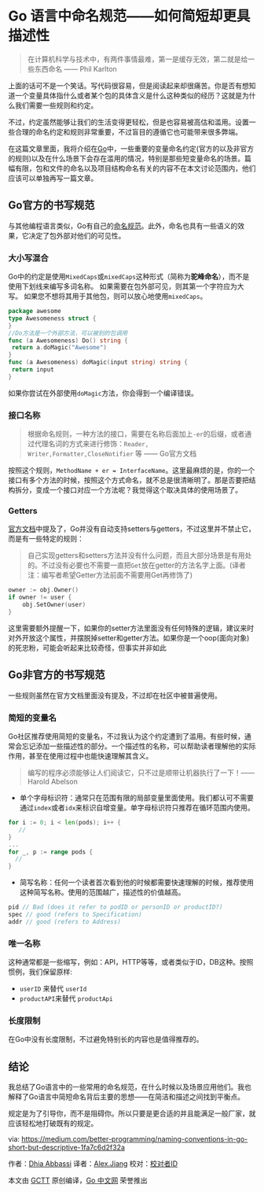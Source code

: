 # Go 语言中命名规范——如何简短却更具描述性

> 在计算机科学与技术中，有两件事情最难，第一是缓存无效，第二就是给一些东西命名 —— Phil Karlton

上面的话可不是一个笑话。写代码很容易，但是阅读起来却很痛苦。你是否有想知道一个变量具体指什么或者某个包的具体含义是什么这种类似的经历？这就是为什么我们需要一些规则和约定。

不过，约定虽然能够让我们的生活变得更轻松，但是也容易被高估和滥用。设置一些合理的命名约定和规则非常重要，不过盲目的遵循它也可能带来很多弊端。

在这篇文章里面，我将介绍在[Go](https://golang.org/)中，一些重要的变量命名约定(官方的以及非官方的规则)以及在什么场景下会存在滥用的情况，特别是那些短变量命名的场景。篇幅有限，包和文件的命名以及项目结构命名有关的内容不在本文讨论范围内，他们应该可以单独再写一篇文章。

## Go官方的书写规范

与其他编程语言类似，Go有自己的[命名规范](https://golang.org/doc/effective_go.html#names)。此外，命名也具有一些语义的效果，它决定了包外部对他们的可见性。

### 大小写混合

Go中的约定是使用`MixedCaps`或`mixedCaps`这种形式（简称为**驼峰命名**），而不是使用下划线来编写多词名称。 如果需要在包外部可见，则其第一个字符应为大写。 如果您不想将其用于其他包，则可以放心地使用`mixedCaps`。

```go
package awesome
type Awesomeness struct {
}
//Do方法是一个外部方法，可以被别的包调用
func (a Awesomeness) Do() string {
 return a.doMagic("Awesome")
}
func (a Awesomeness) doMagic(input string) string {
 return input
}
```

如果你尝试在外部使用`doMagic`方法，你会得到一个编译错误。

### 接口名称

> 根据命名规则，一种方法的接口，需要在名称后面加上`-er`的后缀，或者通过代理名词的方式来进行修饰：`Reader, Writer,Formatter,CloseNotifier` 等 —— Go官方文档

按照这个规则，`MethodName + er = InterfaceName`。这里最麻烦的是，你的一个接口有多个方法的时候，按照这个方式命名，就不总是很清晰明了。那是否要把结构拆分，变成一个接口对应一个方法呢？我觉得这个取决具体的使用场景了。

### Getters

[官方文档](https://golang.org/doc/effective_go.html#Getters)中提及了，Go并没有自动支持setters与getters，不过这里并不禁止它，而是有一些特定的规则：

> 自己实现getters和setters方法并没有什么问题，而且大部分场景是有用处的。不过没有必要也不需要一直把`Get`放在getter的方法名字上面。(译者注：编写者希望Getter方法前面不需要用Get再修饰了)

```go
owner := obj.Owner()
if owner != user {
    obj.SetOwner(user)
}
```

这里需要额外提醒一下，如果你的setter方法里面没有任何特殊的逻辑，建议来时对外开放这个属性，并摆脱掉setter和getter方法。如果你是一个oop(面向对象)的死忠粉，可能会听起来比较奇怪，但事实并非如此

## Go非官方的书写规范

一些规则虽然在官方文档里面没有提及，不过却在社区中被普遍使用。

### 简短的变量名

Go社区推荐使用简短的变量名，不过我认为这个约定遭到了滥用。有些时候，通常会忘记添加一些描述性的部分。一个描述性的名称，可以帮助读者理解他的实际作用，甚至在使用过程中也能快速理解其含义。

> 编写的程序必须能够让人们阅读它，只不过是顺带让机器执行了一下！—— Harold Abelson

- 单个字母标识符：通常只在范围有限的局部变量里面使用。我们都认可不需要通过`index`或者`idx`来标识自增变量。单字母标识符只推荐在循环范围内使用。

```go
for i := 0; i < len(pods); i++ {
   //
}
...
for _, p := range pods {
  //
}
```

- 简写名称：任何一个读者首次看到他的时候都需要快速理解的时候，推荐使用这种简写名称。使用的范围越广，描述性的价值越高。

```go
pid // Bad (does it refer to podID or personID or productID?)
spec // good (refers to Specification)
addr // good (refers to Address)
```

### 唯一名称

这种通常都是一些缩写，例如：API，HTTP等等，或者类似于ID，DB这种。按照惯例，我们保留原样:

- `userID` 来替代 `userId`
- `productAPI`来替代 `productApi`

### 长度限制

在Go中没有长度限制，不过避免特别长的内容也是值得推荐的。

## 结论

我总结了Go语言中的一些常用的命名规范，在什么时候以及场景应用他们。我也解释了Go语言中简短命名背后主要的思想——在简洁和描述之间找到平衡点。

规定是为了引导你，而不是阻碍你。所以只要是更合适的并且能满足一般厂家，就应该轻松地打破既有的规定。

via: https://medium.com/better-programming/naming-conventions-in-go-short-but-descriptive-1fa7c6d2f32a

作者：[Dhia Abbassi](https://medium.com/@dhiatn)
译者：[Alex.Jiang](https://github.com/JYSDeveloper)
校对：[校对者ID](https://github.com/校对者ID)

本文由 [GCTT](https://github.com/studygolang/GCTT) 原创编译，[Go 中文网](https://studygolang.com/) 荣誉推出











